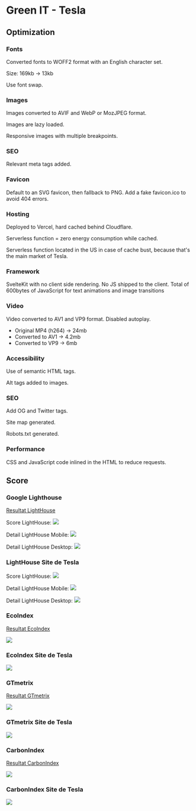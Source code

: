 # Green IT - Tesla

## Optimization

### Fonts

Converted fonts to WOFF2 format with an English character set.

Size: 169kb -> 13kb

Use font swap.

### Images
Images converted to AVIF and WebP or MozJPEG format.

Images are lazy loaded.

Responsive images with multiple breakpoints.

### SEO
Relevant meta tags added.

### Favicon
Default to an SVG favicon, then fallback to PNG.
Add a fake favicon.ico to avoid 404 errors.

### Hosting
Deployed to Vercel, hard cached behind Cloudflare.

Serverless function = zero energy consumption while cached.

Serverless function located in the US in case of cache bust, because that's the main market of Tesla.

### Framework
SvelteKit with no client side rendering.
No JS shipped to the client.
Total of 600bytes of JavaScript for text animations and image transitions

### Video

Video converted to AV1 and VP9 format. Disabled autoplay.

- Original MP4 (h264) -> 24mb
- Converted to AV1 -> 4.2mb
- Converted to VP9 -> 6mb

### Accessibility

Use of semantic HTML tags.

Alt tags added to images.


### SEO

Add OG and Twitter tags.

Site map generated.

Robots.txt generated.

### Performance

CSS and JavaScript code inlined in the HTML to reduce requests.

## Score

### Google Lighthouse
[Resultat LightHouse](https://pagespeed.web.dev/analysis/https-tesla-birdi-ng/vjt4de451h?form_factor=mobile)

Score LightHouse:
![](images/lighthouse-summary.jpg)

Detail LightHouse Mobile:
![](images/lighthouse-detail-mobile.jpg)

Detail LightHouse Desktop:
![](images/lighthouse-detail-desktop.jpg)

### LightHouse Site de Tesla

Score LightHouse:
![](images/lighthouse-summary-og.jpg)

Detail LightHouse Mobile:
![](images/lighthouse-detail-mobile-og.jpg)

Detail LightHouse Desktop:
![](images/lighthouse-detail-desktop-og.jpg)

### EcoIndex

[Resultat EcoIndex](https://www.ecoindex.fr/resultat/?id=d7e45269-2189-4324-8eaf-70bce2cbd42c)

![](images/ecoindex.jpg)


### EcoIndex Site de Tesla

![](images/ecoindex-og.jpg)

### GTmetrix

[Resultat GTmetrix](https://gtmetrix.com/reports/tesla.birdi.ng/K6IWX6jP/)

![](images/gtmetrix.jpg)

### GTmetrix Site de Tesla

![](images/gtmetrix-og.jpg)

### CarbonIndex

[Resultat CarbonIndex](https://www.websitecarbon.com/website/tesla-birdi-ng/)

![](images/carbonindex.jpg)

### CarbonIndex Site de Tesla

![](images/carbonindex-og.jpg)
